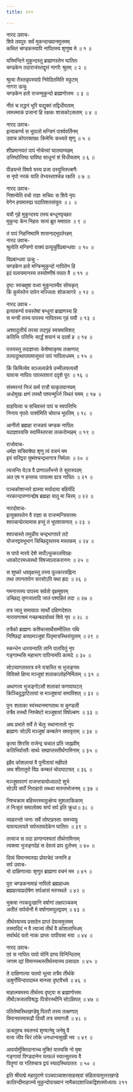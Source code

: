 ```yaml
---
title: २११

---
```

नारद उवाच-  
शिवे तवपुरः सर्वं मुकन्दाख्यानमुत्तमम्  
कथितं चण्डकस्यापि नापितस्य शृणुष्व मे ॥ १ ॥


यस्मिन्दिने मुकुन्दस्तु ब्राह्मणस्तेन घातितः  
चण्डकेन तदाराजंस्तद्वृत्तं नागरैः श्रुतम् ॥ २ ॥


श्रुत्वा तैस्तन्नृपस्याग्रे निवेदितमिति स्फुटम्  
नागरा ऊचुः  
चण्डकेन हतो राजन्मुकुन्दो ब्राह्मणोत्तमः ॥ ३ ॥


नीतं च तद्धनं भूरि यद्युक्तं तद्विधीयताम्  
त्वमस्माकं प्रजानां हि रक्षकः शासकोऽसताम् ॥ ४ ॥


नारद उवाच-  
इत्याकर्ण्य स भूपालो मन्त्रिणं पार्श्ववर्तिनम्  
उवाच कोपरक्ताक्षः किमेभिः कथ्यते शृणु ॥ ५ ॥


शीघ्रमानयतं पापं नोचेत्त्वां घातयाम्यहम्  
उत्तिष्ठोत्तिष्ठ पापिष्ठ साधूनां शं विधीयताम् ॥ ६ ॥


पीड्यन्ते विषये यस्य प्रजा दस्युभिरुल्बणैः  
स नृपो नरकं याति तेभ्यस्ताश्चेन्न रक्षति ॥ ७ ॥


नारद उवाच-  
निशम्येति वचो राज्ञः सचिवः स शिवे नृपः  
वेगेन हयमारुह्य पदातिशतसंयुतः ॥ ८ ॥


ययौ गृहे मुकुन्दस्य तस्य बन्धूनपृच्छत  
मुकुन्दः केन निहतः सत्यं ब्रूत ममाग्रतः ॥ ९ ॥


तं पापं निहनिष्यामि शासनाद्भूपतेरहम्  
नारद उवाच-  
श्रुत्वेति मन्त्रिणो वाक्यं प्रत्यूचुर्विप्रबान्धवाः ॥ १० ॥


विप्रबान्धवा ऊचुः -  
चण्डकेन हतो मन्त्रिन्मुकुन्दो नापितेन हि  
इदं पलायमानस्य तस्योष्णीषं पपात वै ॥ ११ ॥


दृष्टः स्वचक्षुषा वध्वा मुकुन्दस्यैव सोघकृत्  
किं कुर्मस्तेन पापेन मज्जिताः शोकसागरे ॥ १२ ॥


नारद उवाच -  
इत्याकर्ण्य वचस्तेषां बन्धूनां ब्राह्मणस्य हि  
स मन्त्री तस्य पापस्य नापितस्य गृहं ययौ ॥ १३ ॥


अश्वादुत्तीर्य तरसा तद्गृहं स्वयमाविशत्  
कतिभिः पत्तिभिः सार्द्धं शयानं च ददर्श ह ॥ १४ ॥


पत्तयस्तु तदाज्ञप्ताः केशेष्वाकृष्य तत्क्षणात्  
तल्पादुत्थापयामासुस्तं पापं नापिताधमम् ॥ १५ ॥


किं किमित्येव सञ्जल्पन्नेत्रे उन्मीलयत्यसौ  
यावत्स नापितः पापस्तावत्तं ददृशे पुरः ॥ १६ ॥


संस्मरन्तं निजं कर्म रात्रौ यत्कृतवानघम्  
अधोमुखः क्षणं तस्थौ पश्यन्मूर्ध्नि स्थितं यमम् ॥ १७ ॥


ग्राहयित्वा च सचिवस्तं पापं च स्वपत्तिभिः  
निनाय नृपतेः पार्श्वमिति चोवाच भूपतिम् ॥ १८ ॥


आनीतो ब्रह्महा राजन्नयं चण्डक नापितः  
यदाज्ञापयसि स्वामिंस्तरसा तत्करोम्यहम् ॥ १९ ॥


राजोवाच-  
धर्मज्ञ सचिवश्रेष्ठ शृणु त्वं वचनं मम  
इयं सरिद्वरा युष्मंश्चन्द्रभागात्र निर्मलाः ॥ २० ॥


त्यजन्ति येऽत्र वै प्राणाल्लँभन्ते ते सुरास्पदम्  
अत एष न हन्तव्यः पापात्मा ह्यत्र नापितः ॥ २१ ॥


पञ्चकोशान्तरे ह्यस्या मर्यादाया बहिर्यदि  
नरकान्दारुणान्ह्येष ब्रह्महा यातु मा चिरम् ॥ २२ ॥


नारदोवाच-  
इत्युक्तस्तेन वै राज्ञा स राजन्मन्त्रिसत्तमः  
श्वपचान्प्रेरयामास हन्तुं तं भूपशासनात् ॥ २३ ॥


श्वपचास्ते तमुन्नीय चन्द्रभागापरे तटे  
योजनद्वयभूभागं चिच्छिदुस्तस्य मस्तकम् ॥ २४ ॥


स पापो मारवे देशे सर्पोऽभूत्कालविग्रहः  
धवकोटरमध्यस्थो विषज्वालाकराननः ॥ २५ ॥


स शुष्को धववृक्षस्तु तस्य फूत्कारवह्निना  
तथा तपनतापेन सरसोऽपि यथा ह्रदः ॥ २६ ॥


गमनात्तस्य पापस्य सर्वतो वृक्षमूषरम्  
उच्छिद्य तृणजातादि जातं पश्वहितं तदा ॥ २७ ॥


तत्र जातु समायातः सार्थो दक्षिणदेशतः  
नारायणाश्रमं गच्छन्बदर्याख्यं शिवे नृप ॥ २८ ॥


तत्रैको ब्राह्मणः कश्चित्सार्थेसम्मीलितः पथि  
निश्छिद्रां काष्ठमञ्जूषां पितृमात्रस्थिसंयुताम् ॥ २९ ॥


स्कन्धेन धारयन्याति तानि पातयितुं नृप  
गङ्गाम्भसि महाभाग पापिनामपि कामदे ॥ ३० ॥


सोऽप्यागतस्तत्र वने यत्रास्ति स भुजङ्गमः  
विविक्ते क्षिप्य मञ्जूषां शलाकालोहनिर्मिताम् ॥ ३१ ॥


अथागत्य भुजङ्गोऽसौ शलाकां फणयाघटत्  
किञ्चिदुद्धाटितायां स मञ्जूषायां समाविशत् ॥ ३२ ॥


पुनः शलाका स्वंस्थानमागताथ स कुण्डली  
तत्रैव तस्थौ निश्चेष्टो मञ्जूषायां विषोल्बणः ॥ ३३ ॥


अथ प्रभाते सर्वे ते चेलुः स्थानात्ततो नृप  
ब्राह्मणः सोऽपि मञ्जूषां कम्बलेन समावृताम् ॥ ३४ ॥


कृत्वा शिरसि राजेन्द्र चचाल प्रति जाह्नवीम्  
कतिभिर्वासरैः सार्थः सम्प्राप्तस्तीर्थगामिनाम् ॥ ३५ ॥


इहैव कोशलायां वै पुनीतायां महीपते  
अथ शीतातुरो विप्रः कम्बलं चोदघाटयत् ॥ ३६ ॥


मञ्जूषावरणं राजन्तत्रायोध्यातटे शुभे  
सोऽपि सर्पो निराहारो लब्ध्वा मारुतभोजनम् ॥ ३७ ॥


निश्चक्राम बहिस्तस्मादुत्क्षेप्य सुशलाकिकाम्  
तं निःसृतं समालोक्य सर्प्प सर्प इति क्रुधा॥ ३८ ॥


व्याहरन्तो जनाः सर्वे लोष्टहस्ताः समभ्ययुः  
यावत्पलायते सर्पस्तावदेकेन घातितः ॥ ३९ ॥


तत्याज स तदा प्राणान्पश्यतां तीर्थगामिनाम्  
त्यक्त्वा भुजङ्गदेहं स देवत्वं प्राप दुर्लभम् ॥ ४० ॥


दिव्यं विमानमारुह्य प्रोवाचेदं जनानि ह  
सर्प उवाच-  
भो दाक्षिणात्याः शृणुत ब्राह्मणा वचनं मम ॥ ४१ ॥


पुरा चण्डकनामाहं नापितो ब्रह्महाधमः  
ब्रह्महत्याप्रदोषेण सर्पआसं मरुस्थले ॥ ४२ ॥


भुक्त्वा नरकदुःखानि वर्षाणां लक्षपञ्चकम्  
अतीतं सर्पयोनौ मे वर्षाणामयुतद्वयम् ॥ ४३ ॥


तीर्थस्यास्य प्रसादेन प्राप्तं देवत्वमुत्तमम्  
तस्मादिदं न वै त्याज्यं तीर्थं वै कोशलाभिधम्  
सर्वार्थदं यतो नाकः प्राप्तः पापीयसा मया ॥ ४४ ॥


नारद उवाच-  
एवं स नापितः पापो योनिं प्राप्य विनिन्दिताम्  
जगाम द्यां विमानस्थस्तीर्थस्यास्य प्रसादतः ॥ ४५ ॥


ते दाक्षिणात्या यतयो भूत्वा तत्रैव तीर्थके  
ऊषुर्गोविन्दपादाब्ज मानसा दृष्टवैभवे ॥ ४६ ॥


माहात्म्यमस्य तीर्थस्य दृष्ट्वा स ब्राह्मणोत्तमः  
तीर्थेऽत्रजातविश्रद्धः पित्रोरस्थीनि सोऽक्षिपत् ॥ ४७ ॥


पतितेष्वस्थिखण्डेषु पितरौ तस्य तत्क्षणात्  
विमानवरमारूढौ दिव्यौ तत्र समागतौ ॥ ४८ ॥


ऊचतुश्च स्वतनयं शृण्वानेषु जनेषु वै  
वत्स जीव चिरं लोके धनधान्यसुखी भव ॥ ४९ ॥


आवयोर्मुक्तिदानाच्च मुक्तिं यास्यसि नो मृषा  
गङ्गायां पिण्डदानेन यत्फलं स्यात्सुतस्य वै  
पितॄणां या गतिश्चात्र द्वयं स्यादस्थिपाततः ॥ ५० ॥


इति श्रीपाद्मे महापुराणे पञ्चपञ्चाशत्साहस्र्यां संहितायामुत्तरखण्डे  
कालिन्दीमाहात्म्ये मुकुन्दोपाख्यानं नामैकादशाधिकद्विशतमोध्यायः २११